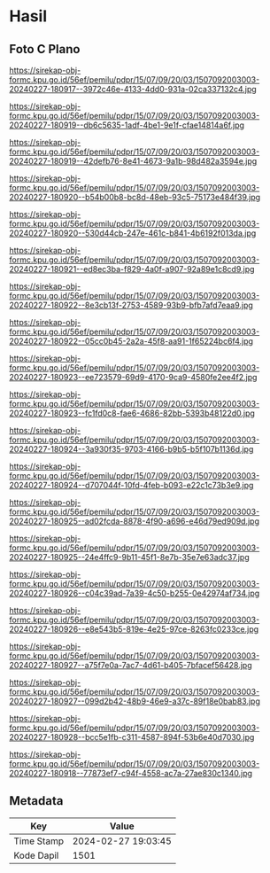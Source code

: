 # Hasil

## Foto C Plano

https://sirekap-obj-formc.kpu.go.id/56ef/pemilu/pdpr/15/07/09/20/03/1507092003003-20240227-180917--3972c46e-4133-4dd0-931a-02ca337132c4.jpg

https://sirekap-obj-formc.kpu.go.id/56ef/pemilu/pdpr/15/07/09/20/03/1507092003003-20240227-180919--db6c5635-1adf-4be1-9e1f-cfae14814a6f.jpg

https://sirekap-obj-formc.kpu.go.id/56ef/pemilu/pdpr/15/07/09/20/03/1507092003003-20240227-180919--42defb76-8e41-4673-9a1b-98d482a3594e.jpg

https://sirekap-obj-formc.kpu.go.id/56ef/pemilu/pdpr/15/07/09/20/03/1507092003003-20240227-180920--b54b00b8-bc8d-48eb-93c5-75173e484f39.jpg

https://sirekap-obj-formc.kpu.go.id/56ef/pemilu/pdpr/15/07/09/20/03/1507092003003-20240227-180920--530d44cb-247e-461c-b841-4b6192f013da.jpg

https://sirekap-obj-formc.kpu.go.id/56ef/pemilu/pdpr/15/07/09/20/03/1507092003003-20240227-180921--ed8ec3ba-f829-4a0f-a907-92a89e1c8cd9.jpg

https://sirekap-obj-formc.kpu.go.id/56ef/pemilu/pdpr/15/07/09/20/03/1507092003003-20240227-180922--8e3cb13f-2753-4589-93b9-bfb7afd7eaa9.jpg

https://sirekap-obj-formc.kpu.go.id/56ef/pemilu/pdpr/15/07/09/20/03/1507092003003-20240227-180922--05cc0b45-2a2a-45f8-aa91-1f65224bc6f4.jpg

https://sirekap-obj-formc.kpu.go.id/56ef/pemilu/pdpr/15/07/09/20/03/1507092003003-20240227-180923--ee723579-69d9-4170-9ca9-4580fe2ee4f2.jpg

https://sirekap-obj-formc.kpu.go.id/56ef/pemilu/pdpr/15/07/09/20/03/1507092003003-20240227-180923--fc1fd0c8-fae6-4686-82bb-5393b48122d0.jpg

https://sirekap-obj-formc.kpu.go.id/56ef/pemilu/pdpr/15/07/09/20/03/1507092003003-20240227-180924--3a930f35-9703-4166-b9b5-b5f107b1136d.jpg

https://sirekap-obj-formc.kpu.go.id/56ef/pemilu/pdpr/15/07/09/20/03/1507092003003-20240227-180924--d707044f-10fd-4feb-b093-e22c1c73b3e9.jpg

https://sirekap-obj-formc.kpu.go.id/56ef/pemilu/pdpr/15/07/09/20/03/1507092003003-20240227-180925--ad02fcda-8878-4f90-a696-e46d79ed909d.jpg

https://sirekap-obj-formc.kpu.go.id/56ef/pemilu/pdpr/15/07/09/20/03/1507092003003-20240227-180925--24e4ffc9-9b11-45f1-8e7b-35e7e63adc37.jpg

https://sirekap-obj-formc.kpu.go.id/56ef/pemilu/pdpr/15/07/09/20/03/1507092003003-20240227-180926--c04c39ad-7a39-4c50-b255-0e42974af734.jpg

https://sirekap-obj-formc.kpu.go.id/56ef/pemilu/pdpr/15/07/09/20/03/1507092003003-20240227-180926--e8e543b5-819e-4e25-97ce-8263fc0233ce.jpg

https://sirekap-obj-formc.kpu.go.id/56ef/pemilu/pdpr/15/07/09/20/03/1507092003003-20240227-180927--a75f7e0a-7ac7-4d61-b405-7bfacef56428.jpg

https://sirekap-obj-formc.kpu.go.id/56ef/pemilu/pdpr/15/07/09/20/03/1507092003003-20240227-180927--099d2b42-48b9-46e9-a37c-89f18e0bab83.jpg

https://sirekap-obj-formc.kpu.go.id/56ef/pemilu/pdpr/15/07/09/20/03/1507092003003-20240227-180928--bcc5e1fb-c311-4587-894f-53b6e40d7030.jpg

https://sirekap-obj-formc.kpu.go.id/56ef/pemilu/pdpr/15/07/09/20/03/1507092003003-20240227-180918--77873ef7-c94f-4558-ac7a-27ae830c1340.jpg


## Metadata

| Key        | Value               |
| ---------- | ------------------- |
| Time Stamp | 2024-02-27 19:03:45 |
| Kode Dapil | 1501                |



